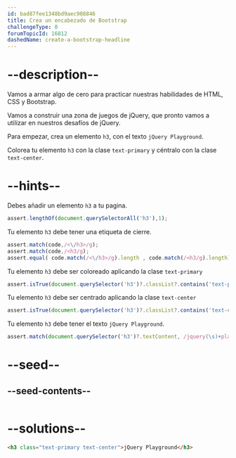 ```yaml
---
id: bad87fee1348bd9aec908846
title: Crea un encabezado de Bootstrap
challengeType: 0
forumTopicId: 16812
dashedName: create-a-bootstrap-headline
---
```


# --description--

Vamos a armar algo de cero para practicar nuestras habilidades de HTML, CSS y Bootstrap.

Vamos a construir una zona de juegos de jQuery, que pronto vamos a utilizar en nuestros desafíos de jQuery.

Para empezar, crea un elemento `h3`, con el texto `jQuery Playground`.

Colorea tu elemento `h3` con la clase `text-primary` y céntralo con la clase `text-center`.

# --hints--

Debes añadir un elemento `h3` a tu pagina.

```js
assert.lengthOf(document.querySelectorAll('h3'),1);
```

Tu elemento `h3` debe tener una etiqueta de cierre.

```js
assert.match(code,/<\/h3>/g);
assert.match(code,/<h3/g);
assert.equal( code.match(/<\/h3>/g).length , code.match(/<h3/g).length);
```

Tu elemento `h3` debe ser coloreado aplicando la clase `text-primary`

```js
assert.isTrue(document.querySelector('h3')?.classList?.contains('text-primary'));
```

Tu elemento `h3` debe ser centrado aplicando la clase `text-center`

```js
assert.isTrue(document.querySelector('h3')?.classList?.contains('text-center'));
```

Tu elemento `h3` debe tener el texto `jQuery Playground`.

```js
assert.match(document.querySelector('h3')?.textContent, /jquery(\s)+playground/gi);
```

# --seed--

## --seed-contents--

```html

```

# --solutions--

```html
<h3 class="text-primary text-center">jQuery Playground</h3>
```
